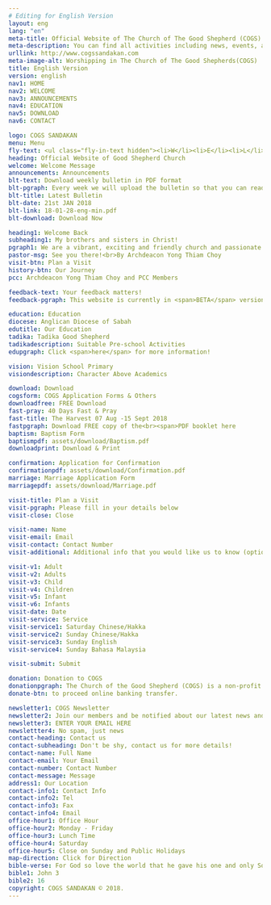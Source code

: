 ```yaml
---
# Editing for English Version
layout: eng
lang: "en"
meta-title: Official Website of The Church of The Good Shepherd (COGS) - Anglican Church
meta-description: You can find all activities including news, events, announcements and info which are related to The Church of The Good Shepherd (COGS) in Sandakan
urllink: http://www.cogssandakan.com
meta-image-alt: Worshipping in The Church of The Good Shepherds(COGS)
title: English Version
version: english
nav1: HOME
nav2: WELCOME
nav3: ANNOUNCEMENTS
nav4: EDUCATION
nav5: DOWNLOAD
nav6: CONTACT

logo: COGS SANDAKAN
menu: Menu
fly-text: <ul class="fly-in-text hidden"><li>W</li><li>E</li><li>L</li><li>C</li><li>O</li><li>M</li><li>E</li><li>H</li><li>O</li><li>M</li><li>E</li></ul>
heading: Official Website of Good Shepherd Church
welcome: Welcome Message
announcements: Announcements
blt-text: Download weekly bulletin in PDF format
blt-pgraph: Every week we will upload the bulletin so that you can read it on your smartphone (bulletin paper still available in every service).
blt-title: Latest Bulletin
blt-date: 21st JAN 2018
blt-link: 18-01-28-eng-min.pdf
blt-download: Download Now

heading1: Welcome Back
subheading1: My brothers and sisters in Christ!
pgraph1: We are a vibrant, exciting and friendly church and passionate about people knowing Jesus and living their best life. Our church location are easy to find and we have big plans in coming years. So come along to one of our Saturday or Sunday services and receive a warm welcome. We'd love to meet you!
pastor-msg: See you there!<br>By Archdeacon Yong Thiam Choy
visit-btn: Plan a Visit
history-btn: Our Journey
pcc: Archdeacon Yong Thiam Choy and PCC Members

feedback-text: Your feedback matters!
feedback-pgraph: This website is currently in <span>BETA</span> version and our aim is to inform visitors about our latest activities, news, events and announcements. We appreciate if you can rate this website for better improvement. Do click <span><a href="https://goo.gl/forms/CMb7j9jtieQ6QbVJ2" target="_blank">here</a></span> and let us know your feedback. Thank you!

education: Education
diocese: Anglican Diocese of Sabah
edutitle: Our Education
tadika: Tadika Good Shepherd
tadikadescription: Suitable Pre-school Activities
edupgraph: Click <span>here</span> for more information!

vision: Vision School Primary
visiondescription: Character Above Academics

download: Download
cogsform: COGS Application Forms & Others
downloadfree: FREE Download
fast-pray: 40 Days Fast & Pray
fast-title: The Harvest 07 Aug -15 Sept 2018
fastpgraph: Download FREE copy of the<br><span>PDF booklet here
baptism: Baptism Form
baptismpdf: assets/download/Baptism.pdf
downloadprint: Download & Print

confirmation: Application for Confirmation
confirmationpdf: assets/download/Confirmation.pdf
marriage: Marriage Application Form
marriagepdf: assets/download/Marriage.pdf

visit-title: Plan a Visit
visit-pgraph: Please fill in your details below
visit-close: Close

visit-name: Name
visit-email: Email
visit-contact: Contact Number
visit-additional: Additional info that you would like us to know (optional)

visit-v1: Adult
visit-v2: Adults
visit-v3: Child
visit-v4: Children
visit-v5: Infant
visit-v6: Infants
visit-date: Date
visit-service: Service
visit-service1: Saturday Chinese/Hakka
visit-service2: Sunday Chinese/Hakka
visit-service3: Sunday English
visit-service4: Sunday Bahasa Malaysia

visit-submit: Submit

donation: Donation to COGS
donationpgraph: The Church of the Good Shepherd (COGS) is a non-profit organization with a small budget and a big mission. We accept credit or debit cards even if you don't have a PayPal account. Please click
donate-btn: to proceed online banking transfer.

newsletter1: COGS Newsletter
newsletter2: Join our members and be notified about our latest news and activities. Never miss the details of our events that you care.
newsletter3: ENTER YOUR EMAIL HERE
newslettter4: No spam, just news
contact-heading: Contact us
contact-subheading: Don't be shy, contact us for more details!
contact-name: Full Name
contact-email: Your Email
contact-number: Contact Number
contact-message: Message
address1: Our Location
contact-info1: Contact Info
contact-info2: Tel
contact-info3: Fax
contact-info4: Email
office-hour1: Office Hour
office-hour2: Monday - Friday
office-hour3: Lunch Time
office-hour4: Saturday
office-hour5: Close on Sunday and Public Holidays
map-direction: Click for Direction
bible-verse: For God so love the world that he gave his one and only Son, that whoever believe in him shall not perish but have eternal life.
bible1: John 3
bible2: 16
copyright: COGS SANDAKAN © 2018.
---
```

